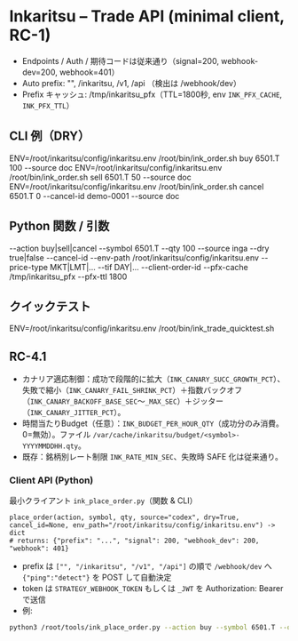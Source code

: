 # Inkaritsu – Trade API (minimal client, RC-1)
- Endpoints / Auth / 期待コードは従来通り（signal=200, webhook-dev=200, webhook=401）
- Auto prefix: "", /inkaritsu, /v1, /api （検出は /webhook/dev）
- Prefix キャッシュ: /tmp/inkaritsu_pfx（TTL=1800秒, env `INK_PFX_CACHE`, `INK_PFX_TTL`）

## CLI 例（DRY）
ENV=/root/inkaritsu/config/inkaritsu.env /root/bin/ink_order.sh buy 6501.T 100 --source doc
ENV=/root/inkaritsu/config/inkaritsu.env /root/bin/ink_order.sh sell 6501.T  50 --source doc
ENV=/root/inkaritsu/config/inkaritsu.env /root/bin/ink_order.sh cancel 6501.T 0 --cancel-id demo-0001 --source doc

## Python 関数 / 引数
--action buy|sell|cancel
--symbol 6501.T
--qty 100
--source inga
--dry true|false
--cancel-id <ID>
--env-path /root/inkaritsu/config/inkaritsu.env
--price-type MKT|LMT|...
--tif DAY|...
--client-order-id <ID>
--pfx-cache /tmp/inkaritsu_pfx
--pfx-ttl 1800

## クイックテスト
ENV=/root/inkaritsu/config/inkaritsu.env /root/bin/ink_trade_quicktest.sh

## RC-4.1
- カナリア適応制御：成功で段階的に拡大（`INK_CANARY_SUCC_GROWTH_PCT`）、失敗で縮小（`INK_CANARY_FAIL_SHRINK_PCT`）＋指数バックオフ（`INK_CANARY_BACKOFF_BASE_SEC`～`_MAX_SEC`）＋ジッター（`INK_CANARY_JITTER_PCT`）。
- 時間当たりBudget（任意）：`INK_BUDGET_PER_HOUR_QTY`（成功分のみ消費。0=無効）。ファイル `/var/cache/inkaritsu/budget/<symbol>-YYYYMMDDHH.qty`。
- 既存：銘柄別レート制限 `INK_RATE_MIN_SEC`、失敗時 SAFE 化は従来通り。

### Client API (Python)

最小クライアント `ink_place_order.py`（関数 & CLI）

```text
place_order(action, symbol, qty, source="codex", dry=True, cancel_id=None, env_path="/root/inkaritsu/config/inkaritsu.env") -> dict
# returns: {"prefix": "...", "signal": 200, "webhook_dev": 200, "webhook": 401}
```

- prefix は `["", "/inkaritsu", "/v1", "/api"]` の順で `/webhook/dev` へ `{"ping":"detect"}` を POST して自動決定
- token は `STRATEGY_WEBHOOK_TOKEN` もしくは `_JWT` を Authorization: Bearer で送信
- 例:
```bash
python3 /root/tools/ink_place_order.py --action buy --symbol 6501.T --qty 1 --source codex --dry true
```
